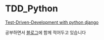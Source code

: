# TDD_Python
<a href="https://www.obeythetestinggoat.com/">Test-Driven-Development with python django</a>

공부하면서 <a href="https://blog.hoony.me/80">블로그</a>에 함께 적어두고 있습니다 


